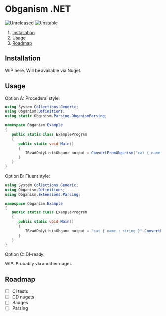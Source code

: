 Obganism .NET
====

![Unreleased](https://img.shields.io/badge/Status-Unreleased-red.svg?style=flat-square)
![Unstable](https://img.shields.io/badge/Status-Unstable-red.svg?style=flat-square)

1. [Installation](#installation)
2. [Usage](#usage)
3. [Roadmap](#roadmap)

Installation
----

WIP here. Will be available via Nuget.

Usage
----

Option A: Procedural style:

```cs
using System.Collections.Generic;
using Obganism.Definitions;
using static Obganism.Parsing.ObganismParsing;

namespace Obganism.Example
{
   public static class ExampleProgram
   {
      public static void Main()
      {
         IReadOnlyList<Obgan> output = ConvertFromObganism("cat { name : string }");
      }
   }
}
```

Option B: Fluent style:

```cs
using System.Collections.Generic;
using Obganism.Definitions;
using Obganism.Extensions.Parsing;

namespace Obganism.Example
{
   public static class ExampleProgram
   {
      public static void Main()
      {
         IReadOnlyList<Obgan> output = "cat { name : string }".ConvertFromObganism();
      }
   }
}
```

Option C: DI-ready:

WIP. Probably via another nuget.

Roadmap
----

- [ ] CI tests
- [ ] CD nugets
- [ ] Badges
- [ ] Parsing
